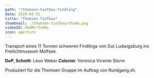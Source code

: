 ```yaml
---
path: "/thomsen-tiefbau-findling"
date: 2020-03-31
title: "Thomsen Tiefbau"
thumbnail: ./thomsen-tiefbau/thumb.png
videoId: GkmMcrYxHOs
icon: aperture
---
```


Transport eines 11 Tonnen schweren Findlings von Gut Ludwigsburg ins Freilichtmuseum Molfsee.

**DoP, Schnitt**: Leon Weber
**Colorist**: Verónica Vicente Storm

Produziert für die Thomsen Gruppe im Auftrag von Rundgang.sh.
